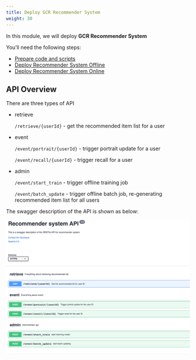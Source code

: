 ```yaml
---
title: Deploy GCR Recommender System 
weight: 30
---
```


In this module, we will deploy **GCR Recommender System**


You’ll need the following steps:

- [Prepare code and scripts](./deploy-prepare/readme)
- [Deploy Recommender System Offline](./offline/readme)
- [Deploy Recommender System Online](./online)

## API Overview 

There are three types of API
- retrieve 
  
  `/retrieve/{userId}` - get the recommended item list for a user
  
- event
  
   `/event/portrait/{userId}` - trigger portrait update for a user

   `/event/recall/{userId}`  - trigger recall for a user

- admin
   
   `/event/start_train` - trigger offline training job
  
   `/event/batch_update` - trigger offline batch job, re-generating recommended item list for all users


The swagger description of the API is shown as below:

![RS API overview](/images/rs-api-overview.png)


